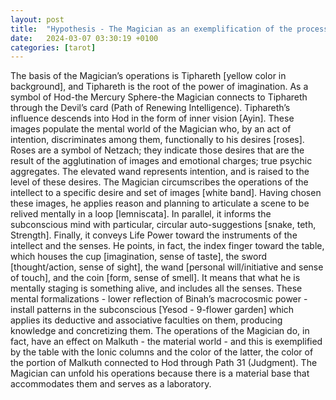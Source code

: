 ```yaml
---
layout: post
title:  "Hypothesis - The Magician as an exemplification of the process of creative visualization"
date:   2024-03-07 03:30:19 +0100
categories: [tarot]
---
```


The basis of the Magician’s operations is Tiphareth [yellow color in background], and Tiphareth is the root of the power of imagination. As a symbol of Hod-the Mercury Sphere-the Magician connects to Tiphareth through the Devil’s card (Path of Renewing Intelligence). Tiphareth’s influence descends into Hod in the form of inner vision [Ayin]. These images populate the mental world of the Magician who, by an act of intention, discriminates among them, functionally to his desires [roses]. Roses are a symbol of Netzach; they indicate those desires that are the result of the agglutination of images and emotional charges; true psychic aggregates. The elevated wand represents intention, and is raised to the level of these desires. The Magician circumscribes the operations of the intellect to a specific desire and set of images [white band]. Having chosen these images, he applies reason and planning to articulate a scene to be relived mentally in a loop [lemniscata]. In parallel, it informs the subconscious mind with particular, circular auto-suggestions [snake, teth, Strength]. Finally, it conveys Life Power toward the instruments of the intellect and the senses. He points, in fact, the index finger toward the table, which houses the cup [imagination, sense of taste], the sword [thought/action, sense of sight], the wand [personal will/initiative and sense of touch], and the coin [form, sense of smell]. It means that what he is mentally staging is something alive, and includes all the senses. These mental formalizations - lower reflection of Binah’s macrocosmic power - install patterns in the subconscious [Yesod - 9-flower garden] which applies its deductive and associative faculties on them, producing knowledge and concretizing them. The operations of the Magician do, in fact, have an effect on Malkuth - the material world - and this is exemplified by the table with the Ionic columns and the color of the latter, the color of the portion of Malkuth connected to Hod through Path 31 (Judgment). The Magician can unfold his operations because there is a material base that accommodates them and serves as a laboratory.